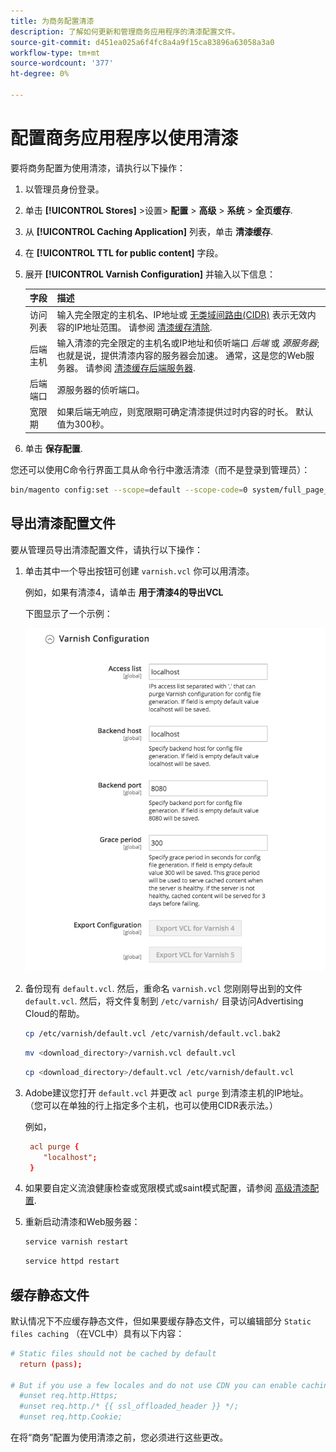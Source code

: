```yaml
---
title: 为商务配置清漆
description: 了解如何更新和管理商务应用程序的清漆配置文件。
source-git-commit: d451ea025a6f4fc8a4a9f15ca83896a63058a3a0
workflow-type: tm+mt
source-wordcount: '377'
ht-degree: 0%

---
```



# 配置商务应用程序以使用清漆

要将商务配置为使用清漆，请执行以下操作：

1. 以管理员身份登录。
1. 单击 **[!UICONTROL Stores]** >设置> **配置** > **高级** > **系统** > **全页缓存**.
1. 从 **[!UICONTROL Caching Application]** 列表，单击 **清漆缓存**.
1. 在 **[!UICONTROL TTL for public content]** 字段。
1. 展开 **[!UICONTROL Varnish Configuration]** 并输入以下信息：

   | 字段 | 描述 |
   | ----- | ----------- |
   | 访问列表 | 输入完全限定的主机名、IP地址或 [无类域间路由(CIDR)](https://www.digitalocean.com/community/tutorials/understanding-ip-addresses-subnets-and-cidr-notation-for-networking) 表示无效内容的IP地址范围。 请参阅 [清漆缓存清除](https://varnish-cache.org/docs/3.0/tutorial/purging.html). |
   | 后端主机 | 输入清漆的完全限定的主机名或IP地址和侦听端口 _后端_ 或 _源服务器_;也就是说，提供清漆内容的服务器会加速。 通常，这是您的Web服务器。 请参阅 [清漆缓存后端服务器](https://www.varnish-cache.org/docs/trunk/users-guide/vcl-backends.html). |
   | 后端端口 | 源服务器的侦听端口。 |
   | 宽限期 | 如果后端无响应，则宽限期可确定清漆提供过时内容的时长。 默认值为300秒。 |

1. 单击 **保存配置**.

您还可以使用C命令行界面工具从命令行中激活清漆（而不是登录到管理员）：

```bash
bin/magento config:set --scope=default --scope-code=0 system/full_page_cache/caching_application 2
```

## 导出清漆配置文件

要从管理员导出清漆配置文件，请执行以下操作：

1. 单击其中一个导出按钮可创建 `varnish.vcl` 你可以用清漆。

   例如，如果有清漆4，请单击 **用于清漆4的导出VCL**

   下图显示了一个示例：

   ![在管理员中配置商务以使用清漆](../../assets/configuration/varnish-admin-22.png)

1. 备份现有 `default.vcl`. 然后，重命名 `varnish.vcl` 您刚刚导出到的文件 `default.vcl`. 然后，将文件复制到 `/etc/varnish/` 目录访问Advertising Cloud的帮助。

   ```bash
   cp /etc/varnish/default.vcl /etc/varnish/default.vcl.bak2
   ```

   ```bash
   mv <download_directory>/varnish.vcl default.vcl
   ```

   ```bash
   cp <download_directory>/default.vcl /etc/varnish/default.vcl
   ```

1. Adobe建议您打开 `default.vcl` 并更改 `acl purge` 到清漆主机的IP地址。 （您可以在单独的行上指定多个主机，也可以使用CIDR表示法。）

   例如，

   ```conf
    acl purge {
       "localhost";
    }
   ```

1. 如果要自定义流浪健康检查或宽限模式或saint模式配置，请参阅 [高级清漆配置](config-varnish-advanced.md).

1. 重新启动清漆和Web服务器：

   ```bash
   service varnish restart
   ```

   ```bash
   service httpd restart
   ```

## 缓存静态文件

默认情况下不应缓存静态文件，但如果要缓存静态文件，可以编辑部分 `Static files caching` （在VCL中）具有以下内容：

```conf
# Static files should not be cached by default
  return (pass);

# But if you use a few locales and do not use CDN you can enable caching static files by commenting previous line (#return (pass);) and uncommenting next 3 lines
  #unset req.http.Https;
  #unset req.http./* {{ ssl_offloaded_header }} */;
  #unset req.http.Cookie;
```

在将“商务”配置为使用清漆之前，您必须进行这些更改。
